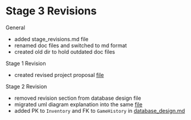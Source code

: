 # Stage 3 Revisions
General
- added stage_revisions.md file
- renamed doc files and switched to md format
- created old dir to hold outdated doc files

Stage 1 Revision
- created revised project proposal [file](project_proposal.md)

Stage 2 Revision
- removed revision section from database design file
- migrated uml diagram explanation into the same [file](uml_diagram.md)
- added PK to `Inventory` and FK to `GameHistory` in [database_design.md](database_design.md)